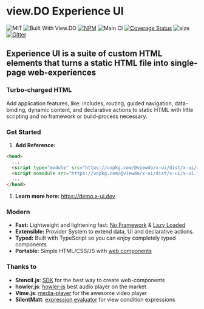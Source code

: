 # view.DO Experience UI

![MIT](https://img.shields.io/github/license/viewdo/experience-ui) ![Built With View.DO](https://img.shields.io/badge/view.DO_UI-v0.1-1c6d9a) [![NPM](https://img.shields.io/npm/v/@viewdo/x-ui)](https://www.npmjs.com/package/@viewdo/x-ui) ![Main CI](https://github.com/viewdo/x-ui/workflows/Main%20CI/badge.svg) [![Coverage Status](https://coveralls.io/repos/github/viewdo/x-ui/badge.svg)](https://coveralls.io/github/viewdo/x-ui) ![size](https://img.shields.io/bundlephobia/min/@viewdo/x-ui) [![Gitter](https://badges.gitter.im/viewdo/x-ui.svg)](https://gitter.im/viewdo/x-ui?utm_source=badge&utm_medium=badge&utm_campaign=pr-badge)

## Experience UI is a suite of custom HTML elements that turns a static HTML file into single-page web-experiences

### Turbo-charged HTML

Add application features, like: includes, routing, guided navigation, data-binding, dynamic content, and declarative actions to static HTML with little scripting and no framework or build-process necessary.

### Get Started

1. **Add Reference:**

```html
<head>
  ...
  <script type="module" src="https://unpkg.com/@viewdo/x-ui/dist/x-ui/x-ui.esm.js"></script>
  <script nomodule src="https://unpkg.com/@viewdo/x-ui/dist/x-ui/x-ui.js"></script>
  ...
</head>
```

1. **Learn more here:** <https://demo.x-ui.dev>

### Modern

- **Fast:** Lightweight and lightening fast: [No Framework](https://stenciljs.com) & [Lazy Loaded](https://www.imperva.com/learn/performance/lazy-loading)
- **Extensible:** Provider System to extend data, UI and declarative actions.
- **Typed:** Built with TypeScript so you can enjoy completely typed components
- **Portable:** Simple HTML/CSS/JS with [web components](https://developer.mozilla.org/en-US/docs/Web/Web_Components)

### Thanks to

- **Stencil.js**: [SDK](https://stenciljs.com) for the best way to create web-components
- **howler.js**: [howler-js](https://github.com/goldfire/howler.js) best audio player on the market
- **Vime.js**: [media-player](https://vimejs.com) for the awesome video player
- **SilentMatt**: [expression evaluator](https://github.com/silentmatt/expr-eval) for view condition expressions
